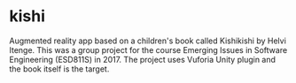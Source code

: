 # kishi
Augmented reality app based on a children's book called Kishikishi by Helvi Itenge. This was a group project for the course Emerging Issues in Software Engineering (ESD811S) in 2017. The project uses Vuforia Unity plugin and the book itself is the target.
